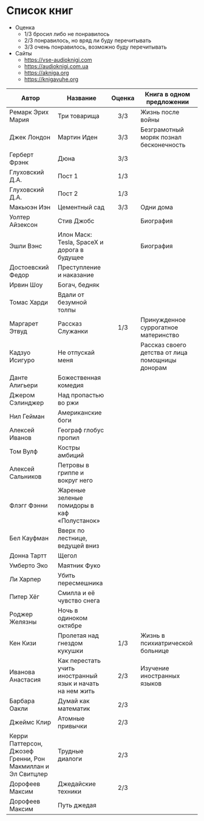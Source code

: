 # Список книг
* Оценка
	* 1/3 бросил либо не понравилось
	* 2/3 понравилось, но вряд ли буду перечитывать
	* 3/3 очень понравилось, возможно буду перечитывать
* Сайты
	* https://vse-audioknigi.com
	* https://audioknigi.com.ua
	* https://akniga.org
	* https://knigavuhe.org

| Автор                                                       | Название                                                  | Оценка | Книга в одном предложении                        |
| ----------------------------------------------------------- | --------------------------------------------------------- |:------:| ------------------------------------------------ |
| Ремарк Эрих Мария                                           | Три товарища                                              |  3/3   | Жизнь после войны                                |
| Джек Лондон                                                 | Мартин Иден                                               |  3/3   | Безграмотный моряк познал бесконечность          |
| Герберт Фрэнк                                               | Дюна                                                      |  3/3   |                                                  |
| Глуховский Д.А.                                             | Пост 1                                                    |  1/3   |                                                  |
| Глуховский Д.А.                                             | Пост 2                                                    |  1/3   |                                                  |
| Макьюэн Иэн                                                 | Цементный сад                                             |  3/3   | Одни дома                                        |
| Уолтер Айзексон                                             | Стив Джобс                                                |        | Биография                                        |
| Эшли Вэнс                                                   | Илон Маск: Tesla, SpaceX и дорога в будущее               |        | Биография                                        |
| Достоевский Федор                                           | Преступление и наказание                                  |        |                                                  |
| Ирвин Шоу                                                   | Богач, бедняк                                             |        |                                                  |
| Томас Харди                                                 | Вдали от безумной толпы                                   |        |                                                  |
| Маргарет Этвуд                                              | Рассказ Служанки                                          |  1/3   | Принужденное суррогатное материнство             |
| Кадзуо Исигуро                                              | Не отпускай меня                                          |        | Рассказ своего детства от лица помощницы донорам |
| Данте Алигьери                                              | Божественная комедия                                      |        |                                                  |
| Джером Сэлинджер                                            | Над пропастью во ржи                                      |        |                                                  |
| Нил Гейман                                                  | Американские боги                                         |        |                                                  |
| Алексей Иванов                                              | Географ глобус пропил                                     |        |                                                  |
| Том Вулф                                                    | Костры амбиций                                            |        |                                                  |
| Алексей Сальников                                           | Петровы в гриппе и вокруг него                            |        |                                                  |
| Флэгг Фэнни                                                 | Жареные зеленые помидоры в каф «Полустанок»               |        |                                                  |
| Бел Кауфман                                                 | Вверх по лестнице, ведущей вниз                           |        |                                                  |
| Донна Тартт                                                 | Щегол                                                     |        |                                                  |
| Умберто Эко                                                 | Маятник Фуко                                              |        |                                                  |
| Ли Харпер                                                   | Убить пересмешника                                        |        |                                                  |
| Питер Хёг                                                   | Смилла и её чувство снега                                 |        |                                                  |
| Роджер Желязны                                              | Ночь в одиноком октябре                                   |        |                                                  |
| Кен Кизи                                                    | Пролетая над гнездом кукушки                              |  1/3   | Жизнь в психиатрической больнице                 |
| Иванова Анастасия                                           | Как перестать учить иностранный язык и начать на нем жить |  2/3   | Изучение иностранных языков                      |
| Барбара Оакли                                               | Думай как математик                                       |  2/3   |                                                  |
| Джеймс Клир                                                 | Атомные привычки                                          |  2/3   |                                                  |
| Керри Паттерсон, Джозеф Гренни, Рон Макмиллан и Эл Свитцлер | Трудные диалоги                                           |  2/3   |                                                  |
| Дорофеев Максим                                             | Джедайские техники                                        |  2/3   |                                                  |
| Дорофеев Максим                                             | Путь джедая                                               |        |                                                  |
